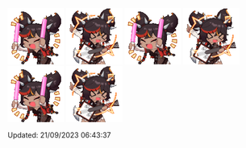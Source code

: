 <!-- ![woaa](https://github.com/Nielioo/Nielioo/blob/main/Assets/woaa.gif) -->

![cheers](https://github.com/Nielioo/Nielioo/blob/main/Assets/XinyanCheer.gif)
![guitar](https://github.com/Nielioo/Nielioo/blob/main/Assets/XinyanGuitar.gif)
![cheers](https://github.com/Nielioo/Nielioo/blob/main/Assets/XinyanCheer.gif)
![guitar](https://github.com/Nielioo/Nielioo/blob/main/Assets/XinyanGuitar.gif)
![cheers](https://github.com/Nielioo/Nielioo/blob/main/Assets/XinyanCheer.gif)
![guitar](https://github.com/Nielioo/Nielioo/blob/main/Assets/XinyanGuitar.gif)

<!--
**Nielioo/Nielioo** is a ✨ _special_ ✨ repository because its `README.md` (this file) appears on your GitHub profile.

Here are some ideas to get you started:

- 🔭 I’m currently working on ...
- 🌱 I’m currently learning ...
- 👯 I’m looking to collaborate on ...
- 🤔 I’m looking for help with ...
- 💬 Ask me about ...
- 📫 How to reach me: ...
- 😄 Pronouns: ...
- ⚡ Fun fact: ...
-->

Updated: 21/09/2023 06:43:37
